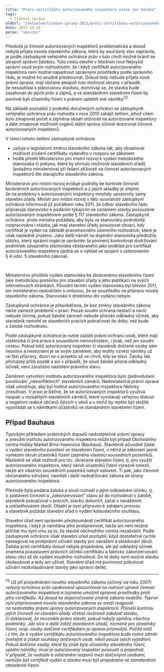 ```yaml
---
title: "Proti certifikátu autorizovaného inspektora zatím jen žaloba"
tags:
  - Tisková zpráva
oldUrl: "/aktualne/tiskove-zpravy-2011/proti-certifikatu-autorizovaneho-inspektora-zatim-jen-zaloba"
date: 2011-12-14
perex: "<p></p>"
---
```


<!-- imported from the old website -->

<p>Přestože je činnost autorizovaných inspektorů problematická a dosud nebyla přijata novela stavebního zákona, která by současný stav napravila, je podle zástupkyně veřejného ochránce práv v tuto chvíli možné bránit se alespoň správní žalobou. Tuto cestu otevřel v letošním roce Nejvyšší správní soud svým rozhodnutím, že i když certifikát autorizovaného inspektora není možné napadnout opravnými prostředky podle správního řádu, je možné ho soudně přezkoumat. Dokud tedy nebude přijata nová právní úprava, mají občané alespoň tuto možnost obrany v případě, že nesouhlasí s plánovanou stavbou, domnívají se, že stavba bude zasahovat do jejich práv a zájmů, a ve standardním stavebním řízení by povinně byli účastníky řízení s právem uplatnit své námitky<em><sup>[1]</sup></em>. </p><p>Na základě poznatků z podnětů doručených ochránci se zástupkyně veřejného ochránce práv rozhodla v roce 2010 zahájit šetření, jehož cílem bylo zmapovat počet a zejména obsah stížností na autorizované inspektory a dále zmapovat možnosti orgánů státní správy účinně dozorovat činnost autorizovaných inspektorů.</p><p>V rámci tohoto šetření zástupkyně ochránce:</p><ul><li>usiluje o legislativní změnu stavebního zákona tak, aby obsahoval možnost zrušení certifikátu vydaného v rozporu se zákonem </li><li>hodlá přimět Ministerstvo pro místní rozvoj k vydání metodického stanoviska či pokynu, které by shrnulo možnosti stavebních úřadů (potažmo ministerstva) při řešení stížností na činnost autorizovaných inspektorů dle stávajícího stavebního zákona.</li></ul><p>Ministerstvo pro místní rozvoj eviduje podněty ke kontrole činnosti konkrétních autorizovaných inspektorů a z jejich skladby je zřejmé, že na problémy s autorizovanými inspektory mnohdy upozornily samy stavební úřady. Ministr pro místní rozvoj v této souvislosti zástupkyni ochránce informoval již počátkem roku 2011, že odbor stavebního řádu připravuje stanovisko k podáním týkajícím se oznámení stavby posouzené autorizovaným inspektorem podle § 117 stavebního zákona. Zástupkyně ochránce  proto ministra požádala, aby byla ve stanovisku podrobněji rozpracována i otázka, jak mají stavební úřady posuzovat situaci, kdy certifikát je vydán na základě pravomocného územního rozhodnutí, které je však následně zrušeno. Jako další námět na doplnění stanoviska předložila otázku, který správní orgán je oprávněn (a povinen) kontrolovat dodržování podmínek závazného stanoviska obstaraného jako podklad pro certifikát autorizovaného inspektora (jedná se o výklad ve spojení s ustanovením § 4 odst. 5 stavebního zákona). </p><p> </p><p>Ministerstvo přislíbilo vydání stanoviska ke zkrácenému stavebnímu řízení jako metodickou pomůcku pro stavební úřady a jeho publikaci na svých internetových stránkách. Původní termín vydání stanoviska byl březen 2011, ten ministerstvo nedodrželo s omluvou, že se soustředilo na přípravu novely stavebního zákona. Stanovisko k dnešnímu dni vydáno nebylo. </p><p>Zástupkyně ochránce je přesvědčena, že bez změny stavebního zákona nelze zamezit problémů v praxi. Pouze soudní ochrana nestačí a navíc nebude účinná, pokud žalobě zároveň nebude přiznán odkladný účinek, aby stavebník nemohl ve stavebních pracích pokračovat do doby, než bude o žalobě rozhodnuto.</p><p>Podle zástupkyně ochránce je nutné zajistit právní ochranu osob, které mají vlastnická či jiná práva k sousedícím nemovitostem, i jinak, než jen soudní cestou. Pokud totiž autorizovaný inspektor či stavebník dotčené osoby sám neosloví a neseznámí je se svým záměrem, aby mohly vznést námitky už ve fázi přípravy, dozví se o projektu až ve chvíli, kdy se staví. Žaloby tak přicházejí příliš pozdě a ani v případě, že soud žalobě přizná odkladný účinek, není zaručeno nastolení právního stavu.</p><p>Záměrem vytvoření institutu autorizovaného inspektora bylo zjednodušení povolování „nekonfliktních“ stavebních záměrů. Nedostatečná právní úprava však umožňuje, aby byl institut autorizovaného inspektora fakticky zneužíván. V praxi je běžné, že se autorizovaných inspektorů využívá naopak u rozsáhlých stavebních záměrů, které vyvolávají veřejnou diskuzi a negativní reakce občanů žijících v okolí a u nichž by mohlo být složité vypořádat se s námitkami účastníků ve standardním stavebním řízení. </p><h2>Případ Bauhaus</h2><p>Typickým příkladem praktických dopadů nedostatečné právní úpravy a zneužití institutu autorizovaného inspektora může být případ Obchodního centra Hobby Market Brno-Ivanovice (Bauhaus). Stavebník původně žádal o vydání stavebního povolení ve stavebním řízení, v němž je zákonem jasně vymezen okruh účastníků řízení (zejména vlastníci sousedních pozemků). Následně se však rozhodl pro tzv. zkrácené stavební řízení, tj. pro využití autorizovaného inspektora, který okruh účastníků řízení výrazně omezil, takže ani vlastníci sousedních pozemků nebyli osloveni. Ti pak, jako členové občanského sdružení, namítali i další nedodržování zákona ze strany autorizovaného inspektora.</p><p>Přestože byla podána žaloba a soud rozhodl o jejím odkladném účinku, tj. o zastavení činnosti a „zakonzervování“ stavu až do rozhodnutí o žalobě, stavebník pokračoval v pracích, stavbu dokončil, začal s navážením a uskladňováním zboží. Objekt je nyní připraven k zahájení provozu a stavebník požádal stavební úřad o vydání kolaudačního souhlasu. </p>Stavební úřad není oprávněn přezkoumávat certifikát autorizovaného inspektora, i když je namítána jeho protiprávnost, takže ani není možné přičítat mu nyní vinu za to, že stavbě obchodního centra nezabránil. Podle zástupkyně ochránce však stavební úřad pochybil, když dostatečně rychle nereagoval na protiprávní užívání stavby pro navážení a skladování zboží. Žaloba proti certifikátu dosud nebyla projednána, ale její odkladný účinek znamená pozastavení právních účinků certifikátu a fakticky zakonzervování stavu věci až do vydání soudního rozhodnutí. Do té doby není možné stavbu zkolaudovat a tedy ani užívat. Stavební úřad má povinnost pokutovat užívání nezkolaudované stavby jako správní delikt. <br /><hr /><p><sup>[1]</sup> <em>Už při projednávání nového stavebního zákona (účinný od roku 2007) veřejný ochránce práv opakovaně upozorňoval na nutnost upravit činnost autorizovaného inspektora a zejména umožnit opravné prostředky proti jeho certifikátu. Až dosud ke doporučované změně zákona nedošlo. Teprve nyní připravovaná novela stavebního zákona se snaží reagovat na nedostatky právní úpravy autorizovaných inspektorů. Přenáší kontrolu jejich činnosti na stavební úřady včetně možnosti zakázat stavbu, či deklarovat, že nevzniklo právo stavět, pokud nebyly splněny všechny podmínky. Jde sice o další zátěž stavebních úřadů, nicméně pro účastníky řízení, resp. osoby dotčené certifikátem je úprava příznivější. Počítá totiž i s tím, že k vydání certifikátu autorizovaného inspektora bude nutné záměr zveřejnit a získat souhlasy dotčených osob, nikoli pouze jejich vyjádření. Pokud dotčené osoby, které by jinak byly účastníky stavebního řízení, uplatní námitky, musí je autorizovaný inspektor posoudit a projednat. V případě, že nedojde k odstranění rozporů mezi dotčenými osobami, nemůže být certifikát vydán a stavba musí být projednána ve standardním stavebním řízení.</em></p><p> </p>
